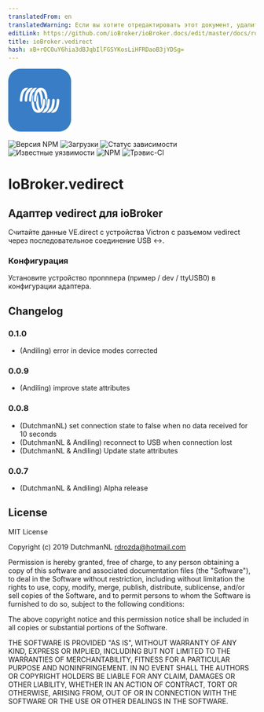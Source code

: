 ```yaml
---
translatedFrom: en
translatedWarning: Если вы хотите отредактировать этот документ, удалите поле «translationFrom», в противном случае этот документ будет снова автоматически переведен
editLink: https://github.com/ioBroker/ioBroker.docs/edit/master/docs/ru/adapterref/iobroker.vedirect/README.md
title: ioBroker.vedirect
hash: xB+rOCOuY6hia3dBJqbIlFGSYKosLiHFRDaoB3jYDSg=
---
```

![логотип](../../../en/adapterref/iobroker.vedirect/admin/vedirect.png)

![Версия NPM](http://img.shields.io/npm/v/iobroker.vedirect.svg)
![Загрузки](https://img.shields.io/npm/dm/iobroker.vedirect.svg)
![Статус зависимости](https://img.shields.io/david/iobroker-community-adapters/iobroker.vedirect.svg)
![Известные уязвимости](https://snyk.io/test/github/iobroker-community-adapters/ioBroker.vedirect/badge.svg)
![NPM](https://nodei.co/npm/iobroker.vedirect.png?downloads=true)
![Трэвис-CI](http://img.shields.io/travis/iobroker-community-adapters/ioBroker.vedirect/master.svg)

# IoBroker.vedirect
## Адаптер vedirect для ioBroker
Считайте данные VE.direct с устройства Victron с разъемом vedirect через последовательное соединение USB <->.

### Конфигурация
Установите устройство пропппера (пример / dev / ttyUSB0) в конфигурации адаптера.

## Changelog

### 0.1.0
* (Andiling) error in device modes corrected

### 0.0.9
* (Andiling) improve state attributes

### 0.0.8
* (DutchmanNL) set connection state to false when no data received for 10 seconds
* (DutchmanNL & Andiling) reconnect to USB when connection lost
* (DutchmanNL & Andiling) Update state attributes

### 0.0.7
* (DutchmanNL & Andiling) Alpha release

## License
MIT License

Copyright (c) 2019 DutchmanNL <rdrozda@hotmail.com>

Permission is hereby granted, free of charge, to any person obtaining a copy
of this software and associated documentation files (the "Software"), to deal
in the Software without restriction, including without limitation the rights
to use, copy, modify, merge, publish, distribute, sublicense, and/or sell
copies of the Software, and to permit persons to whom the Software is
furnished to do so, subject to the following conditions:

The above copyright notice and this permission notice shall be included in all
copies or substantial portions of the Software.

THE SOFTWARE IS PROVIDED "AS IS", WITHOUT WARRANTY OF ANY KIND, EXPRESS OR
IMPLIED, INCLUDING BUT NOT LIMITED TO THE WARRANTIES OF MERCHANTABILITY,
FITNESS FOR A PARTICULAR PURPOSE AND NONINFRINGEMENT. IN NO EVENT SHALL THE
AUTHORS OR COPYRIGHT HOLDERS BE LIABLE FOR ANY CLAIM, DAMAGES OR OTHER
LIABILITY, WHETHER IN AN ACTION OF CONTRACT, TORT OR OTHERWISE, ARISING FROM,
OUT OF OR IN CONNECTION WITH THE SOFTWARE OR THE USE OR OTHER DEALINGS IN THE
SOFTWARE.